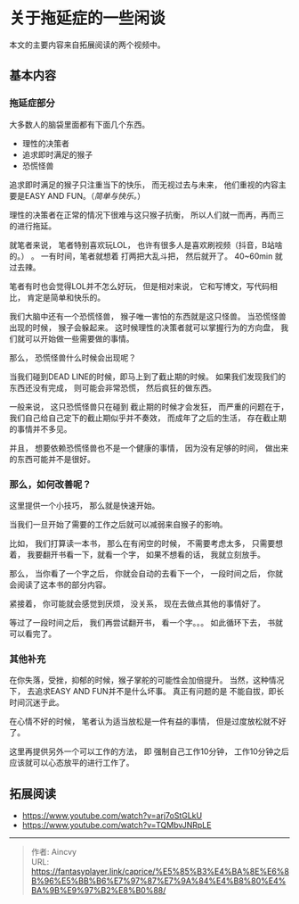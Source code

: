 # 关于拖延症的一些闲谈


本文的主要内容来自拓展阅读的两个视频中。 

## 基本内容

### 拖延症部分

大多数人的脑袋里面都有下面几个东西。  

- 理性的决策者
- 追求即时满足的猴子
- 恐慌怪兽

追求即时满足的猴子只注重当下的快乐， 而无视过去与未来， 他们重视的内容主要是EASY AND FUN。（*简单与快乐。*）

理性的决策者在正常的情况下很难与这只猴子抗衡， 所以人们就一而再，再而三的进行拖延。

就笔者来说， 笔者特别喜欢玩LOL， 也许有很多人是喜欢刷视频（抖音，B站啥的。） 。 一有时间，笔者就想着 打两把大乱斗把， 然后就开了。 40~60min 就过去辣。

笔者有时也会觉得LOL并不怎么好玩， 但是相对来说， 它和写博文，写代码相比， 肯定是简单和快乐的。

我们大脑中还有一个恐慌怪兽， 猴子唯一害怕的东西就是这只怪兽。  当恐慌怪兽出现的时候， 猴子会躲起来。 这时候理性的决策者就可以掌握行为的方向盘， 我们就可以开始做一些需要做的事情。 

那么， 恐慌怪兽什么时候会出现呢？ 

当我们碰到DEAD LINE的时候，即马上到了截止期的时候。 如果我们发现我们的东西还没有完成， 则可能会非常恐慌， 然后疯狂的做东西。

一般来说， 这只恐慌怪兽只在碰到 截止期的时候才会发狂， 而严重的问题在于， 我们自己给自己定下的截止期似乎并不奏效， 而成年了之后的生活， 存在截止期的事情并不多见。

并且， 想要依赖恐慌怪兽也不是一个健康的事情， 因为没有足够的时间， 做出来的东西可能并不是很好。

### 那么，如何改善呢？

这里提供一个小技巧， 那么就是快速开始。 

当我们一旦开始了需要的工作之后就可以减弱来自猴子的影响。 

比如， 我们打算读一本书， 那么在有闲空的时候， 不需要考虑太多， 只需要想着， 我要翻开书看一下，就看一个字， 如果不想看的话， 我就立刻放手。

那么， 当你看了一个字之后， 你就会自动的去看下一个， 一段时间之后， 你就会阅读了这本书的部分内容。 

紧接着， 你可能就会感觉到厌烦， 没关系， 现在去做点其他的事情好了。 

等过了一段时间之后， 我们再尝试翻开书， 看一个字。。。  如此循环下去， 书就可以看完了。



### 其他补充

在你失落，受挫，抑郁的时候，猴子掌舵的可能性会加倍提升。 当然，这种情况下， 去追求EASY AND FUN并不是什么坏事。 真正有问题的是 不能自拔，即长时间沉迷于此。

在心情不好的时候， 笔者认为适当放松是一件有益的事情， 但是过度放松就不好了。

这里再提供另外一个可以工作的方法， 即 强制自己工作10分钟， 工作10分钟之后应该就可以心态放平的进行工作了。 



## 拓展阅读

- https://www.youtube.com/watch?v=arj7oStGLkU
- https://www.youtube.com/watch?v=TQMbvJNRpLE



---

> 作者: Aincvy  
> URL: https://fantasyplayer.link/caprice/%E5%85%B3%E4%BA%8E%E6%8B%96%E5%BB%B6%E7%97%87%E7%9A%84%E4%B8%80%E4%BA%9B%E9%97%B2%E8%B0%88/  

